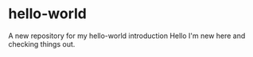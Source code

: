 # hello-world
A new repository for my hello-world introduction
Hello I'm new here and checking things out.
